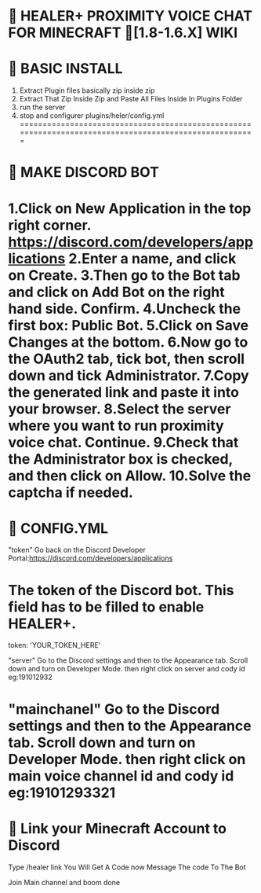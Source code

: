 # 📮 HEALER+ PROXIMITY VOICE CHAT FOR MINECRAFT 🧰[1.8-1.6.X] WIKI


🎯 BASIC INSTALL
=======================================================================================================
1. Extract Plugin files basically zip inside zip 
2. Extract That Zip Inside Zip and Paste All Files Inside In Plugins Folder
3. run the server
4. stop and configurer plugins/heler/config.yml
=======================================================================================================

🎯 MAKE DISCORD BOT
=======================================================================================================
1.Click on New Application in the top right corner. https://discord.com/developers/applications
2.Enter a name, and click on Create.
3.Then go to the Bot tab and click on Add Bot on the right hand side. Confirm.
4.Uncheck the first box: Public Bot.
5.Click on Save Changes at the bottom.
6.Now go to the OAuth2 tab, tick bot, then scroll down and tick Administrator.
7.Copy the generated link and paste it into your browser.
8.Select the server where you want to run proximity voice chat. Continue.
9.Check that the Administrator box is checked, and then click on Allow.
10.Solve the captcha if needed.
=======================================================================================================



🎯 CONFIG.YML
=======================================================================================================
"token"
Go back on the Discord Developer Portal:https://discord.com/developers/applications

# The token of the Discord bot. This field has to be filled to enable HEALER+.
token: 'YOUR_TOKEN_HERE'

"server"
Go to the Discord settings and then to the Appearance tab. Scroll down and turn on Developer Mode.
then right click on server and cody id eg:191012932

"mainchanel"
Go to the Discord settings and then to the Appearance tab. Scroll down and turn on Developer Mode.
then right click on main voice channel id and cody id eg:19101293321
=======================================================================================================

🎯 Link your Minecraft Account to Discord
=======================================================================================================
Type /healer link
You Will Get A Code now Message The code To The Bot

Join Main channel and boom done
